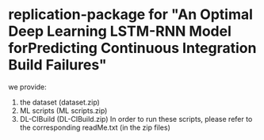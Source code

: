 # replication-package for "An Optimal Deep Learning LSTM-RNN Model forPredicting Continuous Integration Build Failures"

we provide:
1. the dataset (dataset.zip)
2. ML scripts (ML scripts.zip)
3. DL-CIBuild (DL-CIBuild.zip)
In order to run these scripts, please refer to the corresponding readMe.txt (in the zip files)
